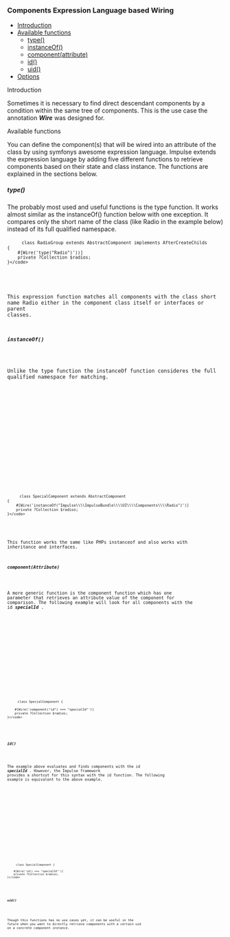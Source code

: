 <h3 class="doc-title">Components Expression Language based Wiring</h3>

- [Introduction](#introduction)
- [Available functions](#available-functions)
    - [type()](#type)
	- [instanceOf()](#instanceOf)
    - [component(attribute)](#componentAttribute)
    - [id()](#id)
    - [uid()](#uid)
- [Options](#options)

<a id="introduction">Introduction</a>

Sometimes it is necessary to find direct descendant components by a condition within the same tree of components. This is the use case the annotation  **_Wire_** was designed for.

<a id="available-functions">Available functions</a>

You can define the component(s) that will be wired into an attribute of the class by using symfonys awesome expression language. Impulse extends the expression language by adding five different functions to retrieve components based on their state and class instance. The functions are explained in the sections below.

<h5><a id="type">type()</a></h5>

The probably most used and useful functions is the type function. It works almost similar as the instanceOf() function below with one exception. It compares only the short name of the class (like Radio in the example below) instead of its full qualified namespace.

<div class="code-header">
	<div class="container-fluid">
		<div class="row">
          <div class="button red"></div>
          <div class="button yellow"></div>
          <div class="button green"></div>
        </div>
    </div>
</div>
<pre class="code-white line-numbers language-php">
	<code class="imp-code language-php"><?php
	namespace Impulse\ImpulseBundle\UI\Components;
    use ...

    class RadioGroup extends AbstractComponent implements AfterCreateChilds
    {
        #[Wire('type("Radio")'))]
        private ?Collection $radios;
	}</code>
</pre>

This expression function matches all components with the class short name Radio either in the component class itself or interfaces or parent classes.  

<h5><a id="instanceOf">instanceOf()</a></h5>

Unlike the type function the instanceOf function consideres the full qualified namespace for matching.

<div class="code-header">
	<div class="container-fluid">
		<div class="row">
          <div class="button red"></div>
          <div class="button yellow"></div>
          <div class="button green"></div>
        </div>
    </div>
</div>
<pre class="code-white line-numbers language-php">
	<code class="imp-code language-php"><?php
	namespace App\UI\Components;
    use ...

    class SpecialComponent extends AbstractComponent
    {
        #[Wire('instanceOf("Impulse\\\\ImpulseBundle\\\\UI\\\\Components\\\\Radio")')]
        private ?Collection $radios;
	}</code>
</pre>

This function works the same like PHPs instanceof and also works with inheritance and interfaces.

<h5><a id="componentAttribute">component(Attribute)</a></h5>

A more generic function is the component function which has one parameter that retrieves an attribute value of the component for comparison. The following example will look for all components with the id **_specialId_** .

<div class="code-header">
	<div class="container-fluid">
		<div class="row">
          <div class="button red"></div>
          <div class="button yellow"></div>
          <div class="button green"></div>
        </div>
    </div>
</div>
<pre class="code-white line-numbers language-php">
	<code class="imp-code language-php"><?php
    
    class SpecialComponent {

	    #[Wire('component("id") === "specialId"')]
        private ?Collection $radios;
    }</code>
</pre>

<h5><a id="id">id()</a></h5>

The example above evaluates and finds components with the id **_specialId_** . However, the Impulse framework provides a shortcut for this syntax with the id function. The following example is equivalent to the above example.

<div class="code-header">
	<div class="container-fluid">
		<div class="row">
          <div class="button red"></div>
          <div class="button yellow"></div>
          <div class="button green"></div>
        </div>
    </div>
</div>
<pre class="code-white line-numbers language-php">
	<code class="imp-code language-php"><?php

    class SpecialComponent {

        #[Wire('id() === "specialId"')]
        private ?Collection $radios;
    }</code>
</pre>

<h5><a id="uid">uid()</a></h5>

Though this functions has no use cases yet, it can be useful in the future when you want to directly retrieve components with a certain uid on a concrete component instance.
